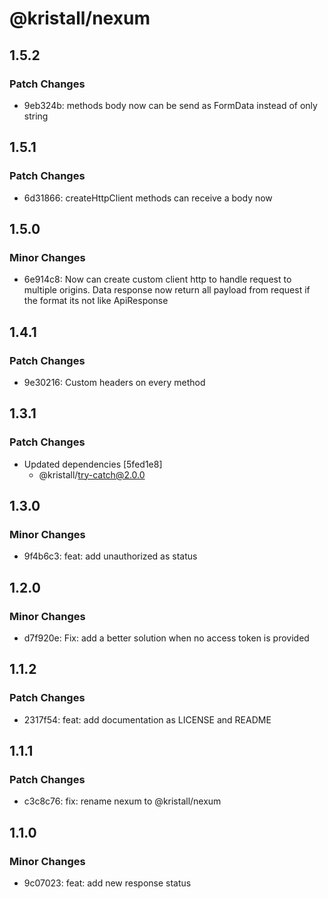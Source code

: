 # @kristall/nexum

## 1.5.2

### Patch Changes

- 9eb324b: methods body now can be send as FormData instead of only string

## 1.5.1

### Patch Changes

- 6d31866: createHttpClient methods can receive a body now

## 1.5.0

### Minor Changes

- 6e914c8: Now can create custom client http to handle request to multiple origins. Data response now return all payload from request if the format its not like ApiResponse

## 1.4.1

### Patch Changes

- 9e30216: Custom headers on every method

## 1.3.1

### Patch Changes

- Updated dependencies [5fed1e8]
  - @kristall/try-catch@2.0.0

## 1.3.0

### Minor Changes

- 9f4b6c3: feat: add unauthorized as status

## 1.2.0

### Minor Changes

- d7f920e: Fix: add a better solution when no access token is provided

## 1.1.2

### Patch Changes

- 2317f54: feat: add documentation as LICENSE and README

## 1.1.1

### Patch Changes

- c3c8c76: fix: rename nexum to @kristall/nexum

## 1.1.0

### Minor Changes

- 9c07023: feat: add new response status
